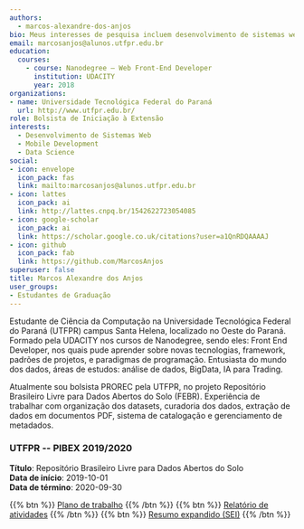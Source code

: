 ```yaml
---
authors:
  - marcos-alexandre-dos-anjos
bio: Meus interesses de pesquisa incluem desenvolvimento de sistemas web e data science
email: marcosanjos@alunos.utfpr.edu.br
education:
  courses:
    - course: Nanodegree – Web Front-End Developer
      institution: UDACITY
      year: 2018
organizations:
- name: Universidade Tecnológica Federal do Paraná
  url: http://www.utfpr.edu.br/
role: Bolsista de Iniciação à Extensão
interests:
  - Desenvolvimento de Sistemas Web
  - Mobile Development
  - Data Science
social:
- icon: envelope
  icon_pack: fas
  link: mailto:marcosanjos@alunos.utfpr.edu.br
- icon: lattes
  icon_pack: ai
  link: http://lattes.cnpq.br/1542622723054085
- icon: google-scholar
  icon_pack: ai
  link: https://scholar.google.co.uk/citations?user=a1QnRDQAAAAJ
- icon: github
  icon_pack: fab
  link: https://github.com/MarcosAnjos
superuser: false
title: Marcos Alexandre dos Anjos
user_groups:
- Estudantes de Graduação
---
```


Estudante de Ciência da Computação na Universidade Tecnológica Federal do Paraná (UTFPR) campus Santa Helena, localizado no Oeste do Paraná. Formado pela UDACITY nos cursos de Nanodegree, sendo eles: Front End Developer, nos quais pude aprender sobre novas tecnologias, framework, padrões de projetos, e paradigmas de programação. Entusiasta do mundo dos dados, áreas de estudos: análise de dados, BigData, IA para Trading.

Atualmente sou bolsista PROREC pela UTFPR, no projeto Repositório Brasileiro Livre para Dados Abertos do Solo (FEBR). Experiência de trabalhar com organização dos datasets, curadoria dos dados, extração de dados em documentos PDF, sistema de catalogação e gerenciamento de metadados.

### UTFPR -- PIBEX 2019/2020

__Título__: Repositório Brasileiro Livre para Dados Abertos do Solo<br>
__Data de início__: 2019-10-01<br>
__Data de término__: 2020-09-30

{{% btn %}}
  [Plano de trabalho](https://drive.google.com/file/d/1iGhBVZcmpsL1CeLwxA5FwYFzvYj0q4D0)
{{% /btn %}}
{{% btn %}}
  [Relatório de atividades](https://docs.google.com/document/d/1b9eves6zX1DPj025eALVS-6pmVqZxlIqf3OW2qST0L4/)
{{% /btn %}}
{{% btn %}}
  [Resumo expandido (SEI)](https://docs.google.com/document/d/1jmnR8r5SMGikeeGae6ClD1ldeOuFHbTo/)
{{% /btn %}}